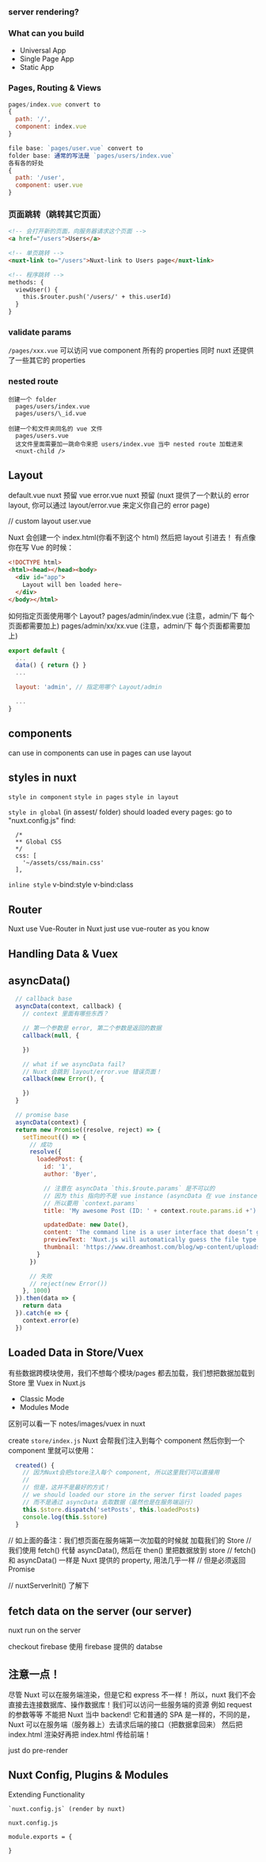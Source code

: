 ### server rendering?

### What can you build

- Universal App
- Single Page App
- Static App

### Pages, Routing & Views

```js
pages/index.vue convert to
{
  path: '/',
  component: index.vue
}

file base: `pages/user.vue` convert to
folder base: 通常的写法是 `pages/users/index.vue`
各有各的好处
{
  path: '/user',
  component: user.vue
}
```

### 页面跳转（跳转其它页面）

```html
<!-- 会打开新的页面，向服务器请求这个页面 -->
<a href="/users">Users</a>

<!-- 单页跳转 -->
<nuxt-link to="/users">Nuxt-link to Users page</nuxt-link>

<!-- 程序跳转 -->
methods: {
  viewUser() {
    this.$router.push('/users/' + this.userId)
  }
}
```

### validate params

`/pages/xxx.vue`
可以访问 vue component 所有的 properties
同时 nuxt 还提供了一些其它的 properties

### nested route

```
创建一个 folder
  pages/users/index.vue
  pages/users/\_id.vue

创建一个和文件夹同名的 vue 文件
  pages/users.vue
  这文件里面需要加一跳命令来把 users/index.vue 当中 nested route 加载进来
  <nuxt-child />
```

## Layout

default.vue nuxt 预留 vue
error.vue nuxt 预留 (nuxt 提供了一个默认的 error layout, 你可以通过 layout/error.vue 来定义你自己的 error page)

// custom layout
user.vue

Nuxt 会创建一个 index.html(你看不到这个 html) 然后把 layout 引进去！
有点像你在写 Vue 的时候：

```html
<!DOCTYPE html>
<html><head></head><body>
  <div id="app">
    Layout will ben loaded here~
  </div>
</body></html>
```

如何指定页面使用哪个 Layout?
pages/admin/index.vue (注意，admin/下 每个页面都需要加上)
pages/admin/xx/xx.vue (注意，admin/下 每个页面都需要加上)

```js
export default {
  ...
  data() { return {} }
  ...

  layout: 'admin', // 指定用哪个 Layout/admin

  ...
}
```

## components

can use in components
can use in pages
can use layout

## styles in nuxt

`style in component`
`style in pages`
`style in layout`

`style in global` (in assest/ folder)
should loaded every pages:
go to "nuxt.config.js" find:

```
  /*
  ** Global CSS
  */
  css: [
    '~/assets/css/main.css'
  ],
```

`inline style`
v-bind:style
v-bind:class

## Router

Nuxt use Vue-Router
in Nuxt just use vue-router as you know

## Handling Data & Vuex

## asyncData()

```js
  // callback base
  asyncData(context, callback) {
    // context 里面有哪些东西？

    // 第一个参数是 error, 第二个参数是返回的数据
    callback(null, {

    })

    // what if we asyncData fail?
    // Nuxt 会跳到 layout/error.vue 错误页面！
    callback(new Error(), {

    })
  }

  // promise base
  asyncData(context) {
  return new Promise((resolve, reject) => {
    setTimeout(() => {
      // 成功
      resolve({
        loadedPost: {
          id: '1',
          author: 'Byer',

          // 注意在 asyncData `this.$route.params` 是不可以的
          // 因为 this 指向的不是 vue instance (asyncData 在 vue instance 创建之前就运行了)
          // 所以要用 `context.params`
          title: 'My awesome Post (ID: ' + context.route.params.id +')',

          updatedDate: new Date(),
          content: 'The command line is a user interface that doesn’t get enough attention in the world of JavaScript development. The reality is that most dev tools should have a CLI to be utilized by nerds like us, and the user experience should be on par with that of your meticulously-created web app. This includes a nice design, helpful menus, clean error messages and outputs, loading indicators and progress bars, and so on.',
          previewText: 'Nuxt.js will automatically guess the file type by its extension and use the appropriate pre-processor loader for webpack.',
          thumbnail: 'https://www.dreamhost.com/blog/wp-content/uploads/2016/08/DreamHost-Top-Tech-Trends.jpg'
        }
      })

      // 失败
      // reject(new Error())
    }, 1000)
  }).then(data => {
    return data
  }).catch(e => {
    context.error(e)
  })
```

## Loaded Data in Store/Vuex

有些数据跨模块使用，我们不想每个模块/pages 都去加载，我们想把数据加载到 Store 里
Vuex in Nuxt.js

- Classic Mode
- Modules Mode

区别可以看一下 notes/images/vuex in nuxt

create `store/index.js` Nuxt 会帮我们注入到每个 component
然后你到一个 component 里就可以使用：

```js
  created() {
    // 因为Nuxt会把store注入每个 component, 所以这里我们可以直接用
    //
    // 但是，这并不是最好的方式！
    // we should loaded our store in the server first loaded pages
    // 而不是通过 asyncData 去取数据（虽然也是在服务端运行）
    this.$store.dispatch('setPosts', this.loadedPosts)
    console.log(this.$store)
  }
```

// 如上面的备注：我们想页面在服务端第一次加载的时候就 加载我们的 Store
// 我们使用 fetch() 代替 asyncData(), 然后在 then() 里把数据放到 store
// fetch() 和 asyncData() 一样是 Nuxt 提供的 property, 用法几乎一样
// 但是必须返回 Promise

// nuxtServerInit() 了解下

## fetch data on the server (our server)

nuxt run on the server

checkout firebase
使用 firebase 提供的 databse

## 注意一点！

尽管 Nuxt 可以在服务端渲染，但是它和 express 不一样！
所以，nuxt 我们不会直接去连接数据库、操作数据库！我们可以访问一些服务端的资源 例如 request 的参数等等
不能把 Nuxt 当中 backend!
它和普通的 SPA 是一样的，不同的是，Nuxt 可以在服务端（服务器上）去请求后端的接口（把数据拿回来）
然后把 index.html 渲染好再把 index.html 传给前端！

just do pre-render

## Nuxt Config, Plugins & Modules

Extending Functionality

```base
`nuxt.config.js` (render by nuxt)

nuxt.config.js

module.exports = {

}
```
